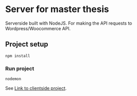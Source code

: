 # Server for master thesis
Serverside built with NodeJS. For making the API requests to Wordpress/Woocommerce API.

## Project setup
```
npm install
```
### Run project
```
nodemon
```
See [Link to clientside project](https://github.com/davidyanis/eCommerce_thesis). 
